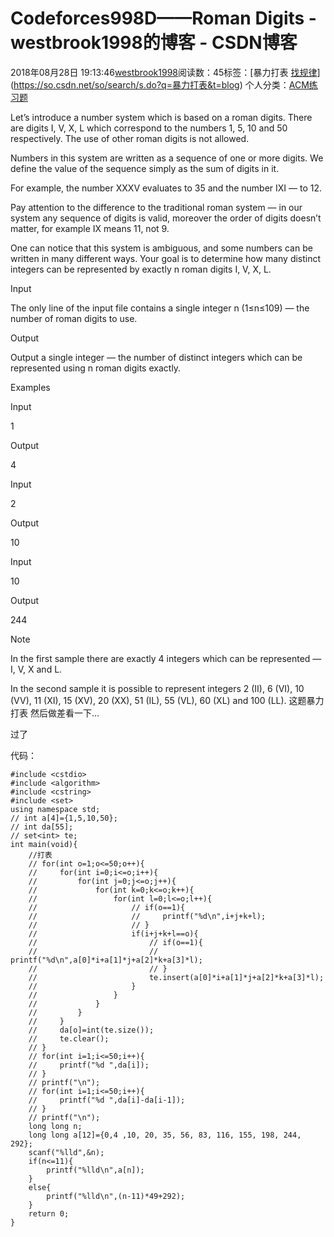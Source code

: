 # Codeforces998D——Roman Digits - westbrook1998的博客 - CSDN博客





2018年08月28日 19:13:46[westbrook1998](https://me.csdn.net/westbrook1998)阅读数：45标签：[暴力打表																[找规律](https://so.csdn.net/so/search/s.do?q=找规律&t=blog)](https://so.csdn.net/so/search/s.do?q=暴力打表&t=blog)
个人分类：[ACM练习题](https://blog.csdn.net/westbrook1998/article/category/7652684)








> 
Let’s introduce a number system which is based on a roman digits. There are digits I, V, X, L which correspond to the numbers 1, 5, 10 and 50 respectively. The use of other roman digits is not allowed. 

  Numbers in this system are written as a sequence of one or more digits. We define the value of the sequence simply as the sum of digits in it. 

  For example, the number XXXV evaluates to 35 and the number IXI — to 12. 

  Pay attention to the difference to the traditional roman system — in our system any sequence of digits is valid, moreover the order of digits doesn’t matter, for example IX means 11, not 9. 

  One can notice that this system is ambiguous, and some numbers can be written in many different ways. Your goal is to determine how many distinct integers can be represented by exactly n roman digits I, V, X, L. 

  Input 

  The only line of the input file contains a single integer n (1≤n≤109) — the number of roman digits to use. 

  Output 

  Output a single integer — the number of distinct integers which can be represented using n roman digits exactly. 

  Examples 

  Input 

  1 

  Output 

  4 

  Input 

  2 

  Output 

  10 

  Input 

  10 

  Output 

  244 

  Note 

  In the first sample there are exactly 4 integers which can be represented — I, V, X and L. 

  In the second sample it is possible to represent integers 2 (II), 6 (VI), 10 (VV), 11 (XI), 15 (XV), 20 (XX), 51 (IL), 55 (VL), 60 (XL) and 100 (LL).
这题暴力打表  然后做差看一下… 

过了 

代码：
```
#include <cstdio>
#include <algorithm>
#include <cstring>
#include <set>
using namespace std;
// int a[4]={1,5,10,50};
// int da[55];
// set<int> te;
int main(void){
    //打表
    // for(int o=1;o<=50;o++){
    //     for(int i=0;i<=o;i++){
    //         for(int j=0;j<=o;j++){
    //             for(int k=0;k<=o;k++){
    //                 for(int l=0;l<=o;l++){
    //                     // if(o==1){
    //                     //     printf("%d\n",i+j+k+l);
    //                     // }
    //                     if(i+j+k+l==o){
    //                         // if(o==1){
    //                         //     printf("%d\n",a[0]*i+a[1]*j+a[2]*k+a[3]*l);
    //                         // }
    //                         te.insert(a[0]*i+a[1]*j+a[2]*k+a[3]*l);
    //                     }
    //                 }
    //             }
    //         }
    //     }
    //     da[o]=int(te.size());
    //     te.clear();
    // }
    // for(int i=1;i<=50;i++){
    //     printf("%d ",da[i]);
    // }
    // printf("\n");
    // for(int i=1;i<=50;i++){
    //     printf("%d ",da[i]-da[i-1]);
    // }
    // printf("\n");
    long long n;
    long long a[12]={0,4 ,10, 20, 35, 56, 83, 116, 155, 198, 244, 292};
    scanf("%lld",&n);
    if(n<=11){
        printf("%lld\n",a[n]);
    }
    else{
        printf("%lld\n",(n-11)*49+292);
    }
    return 0;
}
```







